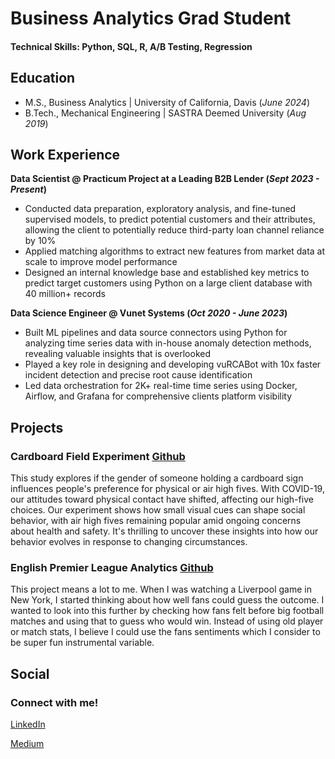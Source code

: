 # Business Analytics Grad Student

#### Technical Skills: Python, SQL, R, A/B Testing, Regression

## Education						       		
- M.S., Business Analytics	| University of California, Davis (_June 2024_)	 			        		
- B.Tech., Mechanical Engineering | SASTRA Deemed University (_Aug 2019_)

## Work Experience
**Data Scientist @ Practicum Project at a Leading B2B Lender (_Sept 2023 - Present_)**
- Conducted data preparation, exploratory analysis, and fine-tuned supervised models, to predict potential customers and their attributes, allowing the client to potentially reduce third-party loan channel reliance by 10%
- Applied matching algorithms to extract new features from market data at scale to improve model performance
- Designed an internal knowledge base and established key metrics to predict target customers using Python on a large client database with 40 million+ records


**Data Science Engineer @ Vunet Systems (_Oct 2020 - June 2023_)**
- Built ML pipelines and data source connectors using Python for analyzing time series data with in-house anomaly detection methods, revealing valuable insights that is overlooked
- Played a key role in designing and developing vuRCABot with 10x faster incident detection and precise root cause identification
- Led data orchestration for 2K+ real-time time series using Docker, Airflow, and Grafana for comprehensive clients platform visibility

## Projects
### Cardboard Field Experiment [Github](https://github.com/rishikesanr/Field-Experiment-Covid-19-Impact)

This study explores if the gender of someone holding a cardboard sign influences people's preference for physical or air high fives. With COVID-19, our attitudes toward physical contact have shifted, affecting our high-five choices. Our experiment shows how small visual cues can shape social behavior, with air high fives remaining popular amid ongoing concerns about health and safety. It's thrilling to uncover these insights into how our behavior evolves in response to changing circumstances.

### English Premier League Analytics [Github](https://github.com/rishikesanr/English-Premier-League-Analytics)

This project means a lot to me. When I was watching a Liverpool game in New York, I started thinking about how well fans could guess the outcome. I wanted to look into this further by checking how fans felt before big football matches and using that to guess who would win. Instead of using old player or match stats, I believe I could use the fans sentiments which I consider to be super fun instrumental variable. 

## Social
### Connect with me! 
[LinkedIn](https://www.linkedin.com/in/rishikesanr/)

[Medium](https://medium.com/@rishikesanr)



